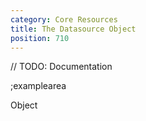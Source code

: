 ```yaml
---
category: Core Resources
title: The Datasource Object
position: 710
---
```


// TODO: Documentation

;examplearea

Object
